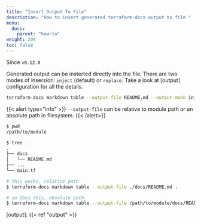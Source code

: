 ```yaml
---
title: "Insert Output To File"
description: "How to insert generated terraform-docs output to file."
menu:
  docs:
    parent: "how-to"
weight: 204
toc: false
---
```


Since `v0.12.0`

Generated output can be insterted directly into the file. There are two modes of
insersion: `inject` (default) or `replace`. Take a look at [output] configuration
for all the details.

```bash
terraform-docs markdown table --output-file README.md --output-mode inject /path/to/module
```

{{< alert type="info" >}}
`--output-file` can be relative to module path or an absolute path in filesystem.
{{< /alert>}}

```bash
$ pwd
/path/to/module

$ tree .
.
├── docs
│   └── README.md
├── ...
└── main.tf

# this works, relative path
$ terraform-docs markdown table --output-file ./docs/README.md .

# so does this, absolute path
$ terraform-docs markdown table --output-file /path/to/module/docs/README.md .
```

[output]: {{< ref "output" >}}
